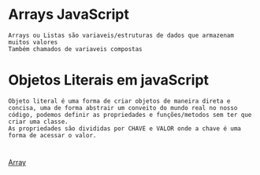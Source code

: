 # Arrays JavaScript
    Arrays ou Listas são variaveis/estruturas de dados que armazenam muitos valores
    Também chamados de variaveis compostas

# Objetos Literais em javaScript
    Objeto literal é uma forma de criar objetos de maneira direta e concisa, uma de forma abstrair um conveito do mundo real no nosso código, podemos definir as propriedades e funções/metodos sem ter que criar uma classe.
    As propriedades são divididas por CHAVE e VALOR onde a chave é uma forma de acessar o valor.

# 
[Array](https://developer.mozilla.org/pt-BR/docs/Web/JavaScript/Reference/Global_Objects/Array)

